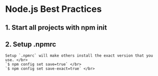 # Node.js Best Practices

## 1. Start all projects with npm init </br>
## 2. Setup .npmrc </br>
    Setup `.npmrc` will make others install the exact version that you use. </br>
    `$ npm config set save=true` </br>
    `$ npm config set save-exact=true` </br>
